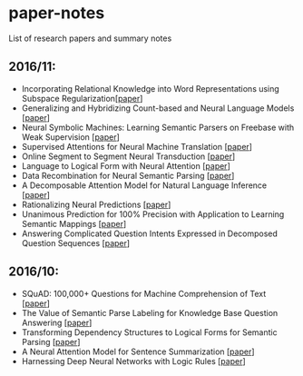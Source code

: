 # paper-notes
List of research papers and summary notes

## 2016/11:
* Incorporating Relational Knowledge into Word Representations using Subspace Regularization[[paper](https://www.aclweb.org/anthology/P/P16/P16-2082.pdf)]
* Generalizing and Hybridizing Count-based and Neural Language Models [[paper](https://arxiv.org/pdf/1606.00499v2.pdf)]
* Neural Symbolic Machines: Learning Semantic Parsers on Freebase with Weak Supervision [[paper](https://arxiv.org/pdf/1611.00020v3.pdf)]
* Supervised Attentions for Neural Machine Translation [[paper](https://aclweb.org/anthology/D/D16/D16-1249.pdf)]
* Online Segment to Segment Neural Transduction [[paper](http://aclweb.org/anthology/D/D16/D16-1138.pdf)]
* Language to Logical Form with Neural Attention [[paper](https://arxiv.org/pdf/1601.01280.pdf)]
* Data Recombination for Neural Semantic Parsing [[paper](http://nlp.stanford.edu/pubs/jia2016recombination.pdf)]
* A Decomposable Attention Model for Natural Language Inference [[paper](https://arxiv.org/pdf/1606.01933v2.pdf)]
* Rationalizing Neural Predictions [[paper](https://people.csail.mit.edu/taolei/papers/emnlp16_rationale.pdf)]
* Unanimous Prediction for 100% Precision with Application to Learning Semantic Mappings [[paper](http://nlp.stanford.edu/pubs/khani2016unanimity.pdf)]
* Answering Complicated Question Intents Expressed in Decomposed Question Sequences [[paper](https://arxiv.org/pdf/1611.01242v1.pdf)]

## 2016/10:
* SQuAD: 100,000+ Questions for Machine Comprehension of Text [[paper](http://nlp.stanford.edu/pubs/rajpurkar2016squad.pdf)]
* The Value of Semantic Parse Labeling for Knowledge Base Question Answering [[paper](http://anthology.aclweb.org/P16-2033)]
* Transforming Dependency Structures to Logical Forms for Semantic Parsing [[paper](http://sivareddy.in/papers/reddy2016transforming.pdf)]
* A Neural Attention Model for Sentence Summarization [[paper](https://www.aclweb.org/anthology/D/D15/D15-1044.pdf)]
* Harnessing Deep Neural Networks with Logic Rules [[paper](https://arxiv.org/pdf/1603.06318v3.pdf)]